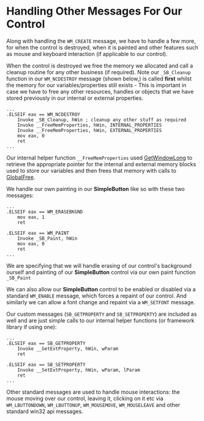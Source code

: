 # Handling Other Messages For Our Control

Along with handling the `WM_CREATE` message, we have to handle a few more, for when the control is destroyed, when it is painted and other features such as mouse and keyboard interaction \(if applicable to our control\).

When the control is destroyed we free the memory we allocated and call a cleanup routine for any other business \(if required\). Note our `_SB_Cleanup` function in our `WM_NCDESTROY` message \(shown below,\) is called **first** whilst the memory for our variables/properties still exists - This is important in case we have to free any other resources, handles or objects that we have stored previously in our internal or external properties.

```x86asm
...
.ELSEIF eax == WM_NCDESTROY
    Invoke _SB_Cleanup, hWin ; cleanup any other stuff as required
    Invoke __FreeMemProperties, hWin, INTERNAL_PROPERTIES
    Invoke __FreeMemProperties, hWin, EXTERNAL_PROPERTIES
    mov eax, 0
    ret
...
```

Our internal helper function `__FreeMemProperties` used [GetWindowLong](https://msdn.microsoft.com/en-us/library/windows/desktop/ms633584%28v=vs.85%29.aspx) to retrieve the appropriate pointer for the internal and external memory blocks used to store our variables and then frees that memory with calls to [GlobalFree](https://msdn.microsoft.com/en-us/library/windows/desktop/aa366579%28v=vs.85%29.aspx).

We handle our own painting in our **SimpleButton** like so with these two messages:

```x86asm
...
.ELSEIF eax == WM_ERASEBKGND
    mov eax, 1
    ret

.ELSEIF eax == WM_PAINT
    Invoke _SB_Paint, hWin
    mov eax, 0
    ret
...
```

We are specifying that we will handle erasing of our control's background ourself and painting of our **SimpleButton** control via our own paint function `_SB_Paint`

We can also allow our **SimpleButton** control to be enabled or disabled via a standard `WM_ENABLE` message, which forces a repaint of our control. And similarly we can allow a font change and repaint via a `WM_SETFONT` message.

Our custom messages \(`SB_GETPROPERTY` and `SB_SETPROPERTY`\) are included as well and are just simple calls to our internal helper functions \(or framework library if using one\):

```x86asm
...
.ELSEIF eax == SB_GETPROPERTY
    Invoke __GetExtProperty, hWin, wParam
    ret

.ELSEIF eax == SB_SETPROPERTY   
    Invoke __SetExtProperty, hWin, wParam, lParam
    ret
...
```

Other standard messages are used to handle mouse interactions: the mouse moving over our control, leaving it, clicking on it etc via `WM_LBUTTONDOWN`, `WM_LBUTTONUP`, `WM_MOUSEMOVE`, `WM_MOUSELEAVE` and other standard win32 api messages.

